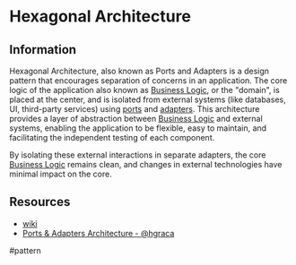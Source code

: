 # Hexagonal Architecture

## Information

Hexagonal Architecture, also known as Ports and Adapters is a design pattern that encourages separation of concerns in an application. The core logic of the application also known as [Business Logic](https://github.com/vimcki/design-principles/blob/master/Business%20Logic.md), or the "domain", is placed at the center, and is isolated from external systems (like databases, UI, third-party services) using [ports](https://github.com/vimcki/design-principles/blob/master/Port.md) and [adapters](https://github.com/vimcki/design-principles/blob/master/Adapter.md). This architecture provides a layer of abstraction between [Business Logic](https://github.com/vimcki/design-principles/blob/master/Business%20Logic.md) and external systems, enabling the application to be flexible, easy to maintain, and facilitating the independent testing of each component.

By isolating these external interactions in separate adapters, the core [Business Logic](https://github.com/vimcki/design-principles/blob/master/Business%20Logic.md) remains clean, and changes in external technologies have minimal impact on the core.

## Resources

- [wiki](https://en.wikipedia.org/wiki/Hexagonal_architecture_(software))
- [Ports & Adapters Architecture - @hgraca](https://herbertograca.com/2017/09/14/ports-adapters-architecture/)

#pattern
